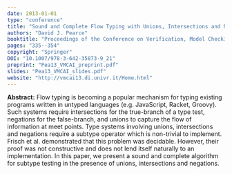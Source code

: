 ```yaml
---
date: 2013-01-01
type: "conference"
title: "Sound and Complete Flow Typing with Unions, Intersections and Negations"
authors: "David J. Pearce"
booktitle: "Proceedings of the Conference on Verification, Model Checking, and Abstract Interpretation (VMCAI)"
pages: "335--354"
copyright: "Springer"
DOI: "10.1007/978-3-642-35873-9_21"
preprint: "Pea13_VMCAI_preprint.pdf"
slides: "Pea13_VMCAI_slides.pdf"
website: "http://vmcai13.di.univr.it/Home.html"
---
```


**Abstract:** Flow typing is becoming a popular mechanism for typing existing programs written in untyped languages (e.g. JavaScript, Racket, Groovy). Such systems require intersections for the true-branch of a type test, negations for the false-branch, and unions to capture the flow of information at meet points. Type systems involving unions, intersections and negations require a subtype operator which is non-trivial to implement. Frisch et al. demonstrated that this problem was decidable. However, their proof was not constructive and does not lend itself naturally to an implementation. In this paper, we present a sound and complete algorithm for subtype testing in the presence of unions, intersections and negations.